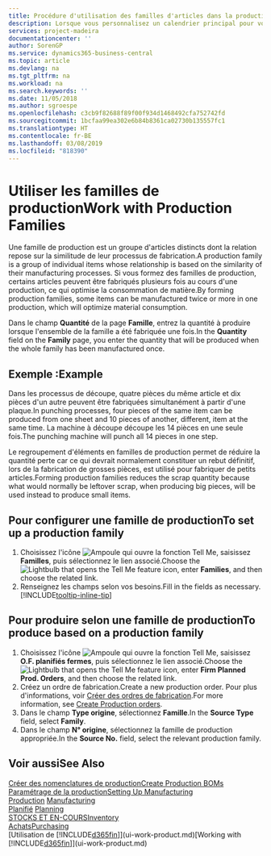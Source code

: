```yaml
---
title: Procédure d'utilisation des familles d'articles dans la production | Microsoft Docs
description: Lorsque vous personnalisez un calendrier principal pour votre société ou pour l'un de ses partenaires commerciaux, votre tâche consiste essentiellement à modifier le statut des jours ouvrés et chômés.
services: project-madeira
documentationcenter: ''
author: SorenGP
ms.service: dynamics365-business-central
ms.topic: article
ms.devlang: na
ms.tgt_pltfrm: na
ms.workload: na
ms.search.keywords: ''
ms.date: 11/05/2018
ms.author: sgroespe
ms.openlocfilehash: c3cb9f82688f89f00f934d1468492cfa752742fd
ms.sourcegitcommit: 1bcfaa99ea302e6b84b8361ca02730b135557fc1
ms.translationtype: HT
ms.contentlocale: fr-BE
ms.lasthandoff: 03/08/2019
ms.locfileid: "818390"
---
```

# <a name="work-with-production-families"></a><span data-ttu-id="b43be-103">Utiliser les familles de production</span><span class="sxs-lookup"><span data-stu-id="b43be-103">Work with Production Families</span></span>
<span data-ttu-id="b43be-104">Une famille de production est un groupe d'articles distincts dont la relation repose sur la similitude de leur processus de fabrication.</span><span class="sxs-lookup"><span data-stu-id="b43be-104">A production family is a group of individual items whose relationship is based on the similarity of their manufacturing processes.</span></span> <span data-ttu-id="b43be-105">Si vous formez des familles de production, certains articles peuvent être fabriqués plusieurs fois au cours d'une production, ce qui optimise la consommation de matière.</span><span class="sxs-lookup"><span data-stu-id="b43be-105">By forming production families, some items can be manufactured twice or more in one production, which will optimize material consumption.</span></span>

<span data-ttu-id="b43be-106">Dans le champ **Quantité** de la page **Famille**, entrez la quantité à produire lorsque l'ensemble de la famille a été fabriquée une fois.</span><span class="sxs-lookup"><span data-stu-id="b43be-106">In the **Quantity** field on the **Family** page, you enter the quantity that will be produced when the whole family has been manufactured once.</span></span>

## <a name="example"></a><span data-ttu-id="b43be-107">Exemple :</span><span class="sxs-lookup"><span data-stu-id="b43be-107">Example</span></span>
<span data-ttu-id="b43be-108">Dans les processus de découpe, quatre pièces du même article et dix pièces d'un autre peuvent être fabriquées simultanément à partir d'une plaque.</span><span class="sxs-lookup"><span data-stu-id="b43be-108">In punching processes, four pieces of the same item can be produced from one sheet and 10 pieces of another, different, item at the same time.</span></span> <span data-ttu-id="b43be-109">La machine à découpe découpe les 14 pièces en une seule fois.</span><span class="sxs-lookup"><span data-stu-id="b43be-109">The punching machine will punch all 14 pieces in one step.</span></span>

<span data-ttu-id="b43be-110">Le regroupement d'éléments en familles de production permet de réduire la quantité perte car ce qui devrait normalement constituer un rebut définitif, lors de la fabrication de grosses pièces, est utilisé pour fabriquer de petits articles.</span><span class="sxs-lookup"><span data-stu-id="b43be-110">Forming production families reduces the scrap quantity because what would normally be leftover scrap, when producing big pieces, will be used instead to produce small items.</span></span>

## <a name="to-set-up-a-production-family"></a><span data-ttu-id="b43be-111">Pour configurer une famille de production</span><span class="sxs-lookup"><span data-stu-id="b43be-111">To set up a production family</span></span>
1. <span data-ttu-id="b43be-112">Choisissez l'icône ![Ampoule qui ouvre la fonction Tell Me](media/ui-search/search_small.png "Dites-moi ce que vous voulez faire"), saisissez **Familles**, puis sélectionnez le lien associé.</span><span class="sxs-lookup"><span data-stu-id="b43be-112">Choose the ![Lightbulb that opens the Tell Me feature](media/ui-search/search_small.png "Tell me what you want to do") icon, enter **Families**, and then choose the related link.</span></span>
2. <span data-ttu-id="b43be-113">Renseignez les champs selon vos besoins.</span><span class="sxs-lookup"><span data-stu-id="b43be-113">Fill in the fields as necessary.</span></span> [!INCLUDE[tooltip-inline-tip](includes/tooltip-inline-tip_md.md)]

## <a name="to-produce-based-on-a-production-family"></a><span data-ttu-id="b43be-114">Pour produire selon une famille de production</span><span class="sxs-lookup"><span data-stu-id="b43be-114">To produce based on a production family</span></span>
1. <span data-ttu-id="b43be-115">Choisissez l'icône ![Ampoule qui ouvre la fonction Tell Me](media/ui-search/search_small.png "Dites-moi ce que vous voulez faire"), saisissez **O.F. planifiés fermes**, puis sélectionnez le lien associé.</span><span class="sxs-lookup"><span data-stu-id="b43be-115">Choose the ![Lightbulb that opens the Tell Me feature](media/ui-search/search_small.png "Tell me what you want to do") icon, enter **Firm Planned Prod. Orders**, and then choose the related link.</span></span>
2. <span data-ttu-id="b43be-116">Créez un ordre de fabrication.</span><span class="sxs-lookup"><span data-stu-id="b43be-116">Create a new production order.</span></span> <span data-ttu-id="b43be-117">Pour plus d'informations, voir [Créer des ordres de fabrication](production-how-to-create-production-orders.md).</span><span class="sxs-lookup"><span data-stu-id="b43be-117">For more information, see [Create Production orders](production-how-to-create-production-orders.md).</span></span>
3. <span data-ttu-id="b43be-118">Dans le champ **Type origine**, sélectionnez **Famille**.</span><span class="sxs-lookup"><span data-stu-id="b43be-118">In the **Source Type** field, select **Family**.</span></span>  
4. <span data-ttu-id="b43be-119">Dans le champ **N° origine**, sélectionnez la famille de production appropriée.</span><span class="sxs-lookup"><span data-stu-id="b43be-119">In the **Source No.** field, select the relevant production family.</span></span>

## <a name="see-also"></a><span data-ttu-id="b43be-120">Voir aussi</span><span class="sxs-lookup"><span data-stu-id="b43be-120">See Also</span></span>
[<span data-ttu-id="b43be-121">Créer des nomenclatures de production</span><span class="sxs-lookup"><span data-stu-id="b43be-121">Create Production BOMs</span></span>](production-how-to-create-production-boms.md)  
[<span data-ttu-id="b43be-122">Paramétrage de la production</span><span class="sxs-lookup"><span data-stu-id="b43be-122">Setting Up Manufacturing</span></span>](production-configure-production-processes.md)  
<span data-ttu-id="b43be-123">[Production](production-manage-manufacturing.md)  </span><span class="sxs-lookup"><span data-stu-id="b43be-123">[Manufacturing](production-manage-manufacturing.md)  </span></span>  
<span data-ttu-id="b43be-124">[Planifié](production-planning.md) </span><span class="sxs-lookup"><span data-stu-id="b43be-124">[Planning](production-planning.md) </span></span>  
[<span data-ttu-id="b43be-125">STOCKS ET EN-COURS</span><span class="sxs-lookup"><span data-stu-id="b43be-125">Inventory</span></span>](inventory-manage-inventory.md)  
[<span data-ttu-id="b43be-126">Achats</span><span class="sxs-lookup"><span data-stu-id="b43be-126">Purchasing</span></span>](purchasing-manage-purchasing.md)  
<span data-ttu-id="b43be-127">[Utilisation de [!INCLUDE[d365fin](includes/d365fin_md.md)]](ui-work-product.md)</span><span class="sxs-lookup"><span data-stu-id="b43be-127">[Working with [!INCLUDE[d365fin](includes/d365fin_md.md)]](ui-work-product.md)</span></span>
